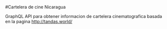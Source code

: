 #Cartelera de cine Nicaragua

GraphQL API para obtener informacion de cartelera cinematografica basada en la pagina http://tandas.world/
